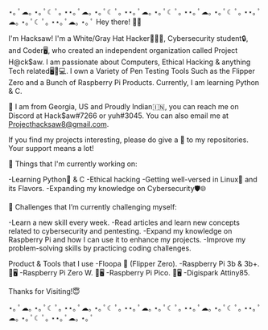 ⋆｡ ﾟ☁︎｡ ⋆｡ ﾟ☾ ﾟ｡ ⋆⋆｡ ﾟ☁︎｡ ⋆｡ ﾟ☾ ﾟ｡ ⋆⋆｡ ﾟ☁︎｡ ⋆｡ ﾟ☾ ﾟ｡ ⋆⋆｡ ﾟ☁︎｡ ⋆｡ ﾟ☾ ﾟ｡ ⋆⋆｡ ﾟ☁︎｡ ⋆｡ ﾟ☾ ﾟ｡ ⋆⋆｡ ﾟ☁︎｡ ⋆｡ ﾟ
 Hey there! 👋😃

I'm Hacksaw! I'm a White/Gray Hat Hacker👨🏿‍💻, Cybersecurity student🔒, and Coder🖥, who created an independent organization called Project H@ck$aw. I am passionate about Computers, Ethical Hacking & anything Tech related🖥️📱💻. I own a Variety of Pen Testing Tools Such as the Flipper Zero and a Bunch of Raspberry Pi Products. Currently, I am learning Python & C.

📍 I am from Georgia, US and Proudly Indian🇮🇳, you can reach me on Discord at Hack$aw#7266 or yuh#3045. You can also email me at Projecthacksaw8@gmail.com.

If you find my projects interesting, please do give a 🌟 to my repositories. Your support means a lot!

💼 Things that I'm currently working on:

-Learning Python🐍 & C
-Ethical hacking
-Getting well-versed in Linux🐧 and its Flavors.
-Expanding my knowledge on Cybersecurity🛡️🌐

🌱 Challenges that I’m currently challenging myself:

-Learn a new skill every week.
-Read articles and learn new concepts related to cybersecurity and pentesting.
-Expand my knowledge on Raspberry Pi and how I can use it to enhance my projects.
-Improve my problem-solving skills by practicing coding challenges.

Product & Tools that I use 
-Floopa 🐬 (Flipper Zero). 
-Raspberry Pi 3b & 3b+. 🥧🖥
-Raspberry Pi Zero W. 🥧🖥
-Raspberry Pi Pico. 🥧🖥
-Digispark Attiny85. 

Thanks for Visiting!😇


⋆｡ ﾟ☁︎｡ ⋆｡ ﾟ☾ ﾟ｡ ⋆⋆｡ ﾟ☁︎｡ ⋆｡ ﾟ☾ ﾟ｡ ⋆⋆｡ ﾟ☁︎｡ ⋆｡ ﾟ☾ ﾟ｡ ⋆⋆｡ ﾟ☁︎｡ ⋆｡ ﾟ☾ ﾟ｡ ⋆⋆｡ ﾟ☁︎｡ ⋆｡ ﾟ☾ ﾟ｡ ⋆⋆｡ ﾟ☁︎｡ ⋆｡ ﾟ
